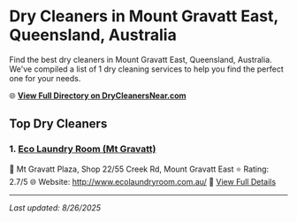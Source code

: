 # Dry Cleaners in Mount Gravatt East, Queensland, Australia

Find the best dry cleaners in Mount Gravatt East, Queensland, Australia. We've compiled a list of 1 dry cleaning services to help you find the perfect one for your needs.

🌐 **[View Full Directory on DryCleanersNear.com](https://drycleanersnear.com/city/Australia/Queensland/Mount%20Gravatt%20East)**

## Top Dry Cleaners

### 1. [Eco Laundry Room (Mt Gravatt)](https://drycleanersnear.com/dryCleaner/68aa73c839cc7c0899005e3f/eco-laundry-room-mt-gravatt)
📍 Mt Gravatt Plaza, Shop 22/55 Creek Rd, Mount Gravatt East
⭐ Rating: 2.7/5
🌐 Website: http://www.ecolaundryroom.com.au/
🔗 [View Full Details](https://drycleanersnear.com/dryCleaner/68aa73c839cc7c0899005e3f/eco-laundry-room-mt-gravatt)


---

*Last updated: 8/26/2025*
